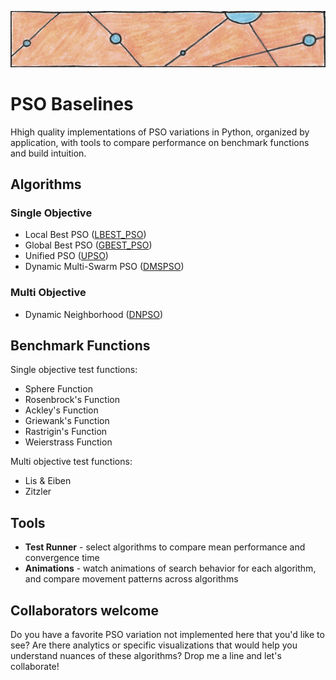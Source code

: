 ![particles](https://github.com/SioKCronin/PSO-baselines/blob/master/common/media/particles.png)

# PSO Baselines

Hhigh quality implementations of PSO variations in Python, organized by application, with tools to compare performance on benchmark functions and build intuition. 

## Algorithms
### Single Objective 

* Local Best PSO ([LBEST_PSO](https://github.com/SioKCronin/PSO-baselines/tree/master/pso))
* Global Best PSO ([GBEST_PSO](https://github.com/SioKCronin/PSO-baselines/tree/master/pso))
* Unified PSO ([UPSO](https://github.com/SioKCronin/PSO-baselines/tree/master/upso))
* Dynamic Multi-Swarm PSO ([DMSPSO](https://github.com/SioKCronin/PSO-baselines/tree/master/dmspso))

### Multi Objective

* Dynamic Neighborhood ([DNPSO](https://github.com/SioKCronin/PSO-baselines/tree/master/dnpso))

## Benchmark Functions

Single objective test functions:
* Sphere Function
* Rosenbrock's Function
* Ackley's Function
* Griewank's Function
* Rastrigin's Function
* Weierstrass Function

Multi objective test functions:
* Lis & Eiben
* Zitzler

## Tools

* **Test Runner** - select algorithms to compare mean performance and convergence time
* **Animations** - watch animations of search behavior for each algorithm, and compare movement patterns across algorithms

## Collaborators welcome

Do you have a favorite PSO variation not implemented here that you'd like to see? Are there analytics or specific visualizations that would help you understand nuances of these algorithms? Drop me a line and let's collaborate!
